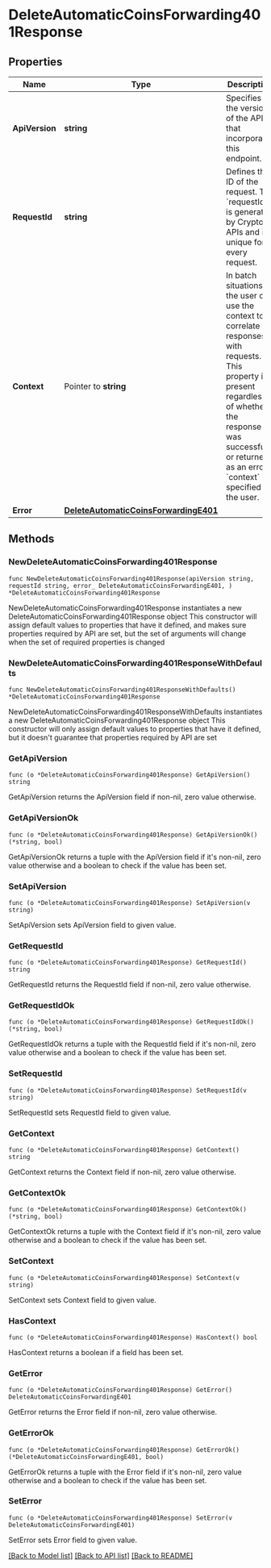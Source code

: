 # DeleteAutomaticCoinsForwarding401Response

## Properties

Name | Type | Description | Notes
------------ | ------------- | ------------- | -------------
**ApiVersion** | **string** | Specifies the version of the API that incorporates this endpoint. | 
**RequestId** | **string** | Defines the ID of the request. The &#x60;requestId&#x60; is generated by Crypto APIs and it&#39;s unique for every request. | 
**Context** | Pointer to **string** | In batch situations the user can use the context to correlate responses with requests. This property is present regardless of whether the response was successful or returned as an error. &#x60;context&#x60; is specified by the user. | [optional] 
**Error** | [**DeleteAutomaticCoinsForwardingE401**](DeleteAutomaticCoinsForwardingE401.md) |  | 

## Methods

### NewDeleteAutomaticCoinsForwarding401Response

`func NewDeleteAutomaticCoinsForwarding401Response(apiVersion string, requestId string, error_ DeleteAutomaticCoinsForwardingE401, ) *DeleteAutomaticCoinsForwarding401Response`

NewDeleteAutomaticCoinsForwarding401Response instantiates a new DeleteAutomaticCoinsForwarding401Response object
This constructor will assign default values to properties that have it defined,
and makes sure properties required by API are set, but the set of arguments
will change when the set of required properties is changed

### NewDeleteAutomaticCoinsForwarding401ResponseWithDefaults

`func NewDeleteAutomaticCoinsForwarding401ResponseWithDefaults() *DeleteAutomaticCoinsForwarding401Response`

NewDeleteAutomaticCoinsForwarding401ResponseWithDefaults instantiates a new DeleteAutomaticCoinsForwarding401Response object
This constructor will only assign default values to properties that have it defined,
but it doesn't guarantee that properties required by API are set

### GetApiVersion

`func (o *DeleteAutomaticCoinsForwarding401Response) GetApiVersion() string`

GetApiVersion returns the ApiVersion field if non-nil, zero value otherwise.

### GetApiVersionOk

`func (o *DeleteAutomaticCoinsForwarding401Response) GetApiVersionOk() (*string, bool)`

GetApiVersionOk returns a tuple with the ApiVersion field if it's non-nil, zero value otherwise
and a boolean to check if the value has been set.

### SetApiVersion

`func (o *DeleteAutomaticCoinsForwarding401Response) SetApiVersion(v string)`

SetApiVersion sets ApiVersion field to given value.


### GetRequestId

`func (o *DeleteAutomaticCoinsForwarding401Response) GetRequestId() string`

GetRequestId returns the RequestId field if non-nil, zero value otherwise.

### GetRequestIdOk

`func (o *DeleteAutomaticCoinsForwarding401Response) GetRequestIdOk() (*string, bool)`

GetRequestIdOk returns a tuple with the RequestId field if it's non-nil, zero value otherwise
and a boolean to check if the value has been set.

### SetRequestId

`func (o *DeleteAutomaticCoinsForwarding401Response) SetRequestId(v string)`

SetRequestId sets RequestId field to given value.


### GetContext

`func (o *DeleteAutomaticCoinsForwarding401Response) GetContext() string`

GetContext returns the Context field if non-nil, zero value otherwise.

### GetContextOk

`func (o *DeleteAutomaticCoinsForwarding401Response) GetContextOk() (*string, bool)`

GetContextOk returns a tuple with the Context field if it's non-nil, zero value otherwise
and a boolean to check if the value has been set.

### SetContext

`func (o *DeleteAutomaticCoinsForwarding401Response) SetContext(v string)`

SetContext sets Context field to given value.

### HasContext

`func (o *DeleteAutomaticCoinsForwarding401Response) HasContext() bool`

HasContext returns a boolean if a field has been set.

### GetError

`func (o *DeleteAutomaticCoinsForwarding401Response) GetError() DeleteAutomaticCoinsForwardingE401`

GetError returns the Error field if non-nil, zero value otherwise.

### GetErrorOk

`func (o *DeleteAutomaticCoinsForwarding401Response) GetErrorOk() (*DeleteAutomaticCoinsForwardingE401, bool)`

GetErrorOk returns a tuple with the Error field if it's non-nil, zero value otherwise
and a boolean to check if the value has been set.

### SetError

`func (o *DeleteAutomaticCoinsForwarding401Response) SetError(v DeleteAutomaticCoinsForwardingE401)`

SetError sets Error field to given value.



[[Back to Model list]](../README.md#documentation-for-models) [[Back to API list]](../README.md#documentation-for-api-endpoints) [[Back to README]](../README.md)


